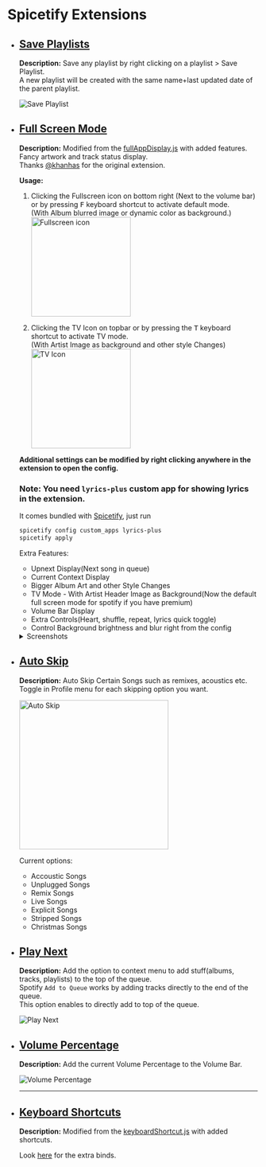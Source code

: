 # Spicetify Extensions

-   ## [Save Playlists](https://github.com/daksh2k/Spicetify-stuff/blob/master/Extensions/savePlaylists.js)

    **Description:** Save any playlist by right clicking on a playlist > Save Playlist.\
    A new playlist will be created with the same name+last updated date of the parent playlist.

    ![Save Playlist](https://i.imgur.com/2AEyRrs.png)

-   ## [Full Screen Mode](https://github.com/daksh2k/Spicetify-stuff/blob/master/Extensions/fullScreen.js)

    **Description:** Modified from the [fullAppDisplay.js](https://github.com/spicetify/spicetify-cli/blob/master/Extensions/fullAppDisplay.js) with added features.\
    Fancy artwork and track status display.\
    Thanks [@khanhas](https://github.com/khanhas) for the original extension.

    **Usage:**

    1. Clicking the Fullscreen icon on bottom right (Next to the volume bar) or by pressing <kbd>F</kbd> keyboard shortcut to activate default mode. \
       (With Album blurred image or dynamic color as background.) \
       <img align="center" src="https://i.imgur.com/45n2HBo.png" alt="Fullscreen icon" width="200" height="auto"/>

    2. Clicking the TV Icon on topbar or by pressing the <kbd>T</kbd> keyboard shortcut to activate TV mode.\
       (With Artist Image as background and other style Changes) \
       <img align="center" src="https://i.imgur.com/k3f1CLc.png" alt="TV Icon" width="200" height="auto"/>

    **Additional settings can be modified by right clicking anywhere in the extension to open the config.**

    ### **Note:** You need `lyrics-plus` custom app for showing lyrics in the extension.

    It comes bundled with [Spicetify](https://spicetify.app/docs/getting-started/custom-apps), just run

    ```ps
    spicetify config custom_apps lyrics-plus
    spicetify apply
    ```

    Extra Features:

    -   Upnext Display(Next song in queue)
    -   Current Context Display
    -   Bigger Album Art and other Style Changes
    -   TV Mode - With Artist Header Image as Background(Now the default full screen mode for spotify if you have premium)
    -   Volume Bar Display
    -   Extra Controls(Heart, shuffle, repeat, lyrics quick toggle)
    -   Control Background brightness and blur right from the config

    <details>
      <summary>Screenshots </summary>
      <img align="center" src="https://i.imgur.com/9PokE2Q.png" alt="Default Mode" width="712" height="auto"/><hr>
      <img align="center" src="https://i.imgur.com/iyJ6vhm.png" alt="Default Mode" width="712" height="auto"/><hr>
      <img align="center" src="https://i.imgur.com/fvKNSC4.png" alt="Default Mode" width="712" height="auto"/><hr>
      <img align="center" src="https://i.imgur.com/Kii9Khb.jpeg" alt="Default Mode3" width="712" height="auto"/><hr>
      <img align="center" src="https://i.imgur.com/lunJPyt.png" alt="Default Mode" width="712" height="auto"/><hr>
      <img align="center" src="https://i.imgur.com/rwPmLLD.png" alt="TV Mode" width="712" height="auto"/><hr>
      <img align="center" src="https://i.imgur.com/isq69zU.png" alt="Default Mode" width="712" height="auto"/><hr>
      <img align="center" src="https://i.imgur.com/LtYLHiv.jpg" alt="TV Mode2" width="712" height="auto"/>
    </details>

-   ## [Auto Skip](https://github.com/daksh2k/Spicetify-stuff/blob/master/Extensions/autoSkip.js)

    **Description:** Auto Skip Certain Songs such as remixes, acoustics etc.\
    Toggle in Profile menu for each skipping option you want.

    <img src="https://i.imgur.com/GxdGp9t.png" alt="Auto Skip" width="300" height="auto"/>

    Current options:

    -   Accoustic Songs
    -   Unplugged Songs
    -   Remix Songs
    -   Live Songs
    -   Explicit Songs
    -   Stripped Songs
    -   Christmas Songs

-   ## [Play Next](https://github.com/daksh2k/Spicetify-stuff/blob/master/Extensions/playNext.js)

    **Description:** Add the option to context menu to add stuff(albums, tracks, playlists) to the top of the queue.\
    Spotify `Add to Queue` works by adding tracks directly to the end of the queue.\
    This option enables to directly add to top of the queue.

    ![Play Next](https://i.imgur.com/osY8QmH.png)

-   ## [Volume Percentage](https://github.com/daksh2k/Spicetify-stuff/blob/master/Extensions/volumePercentage.js)

    **Description:** Add the current Volume Percentage to the Volume Bar.

    ![Volume Percentage](https://i.imgur.com/lQQXSIg.png)
    <hr>

-   ## [Keyboard Shortcuts](https://github.com/daksh2k/Spicetify-stuff/blob/master/Extensions/keyboardShortcutMy.js)

    **Description:** Modified from the [keyboardShortcut.js](https://github.com/khanhas/spicetify-cli/blob/master/Extensions/keyboardShortcut.js) with added shortcuts.

    Look [here](https://github.com/daksh2k/Spicetify-stuff/blob/master/Extensions/keyboardShortcutMy.js#L56-L134) for the extra binds.
